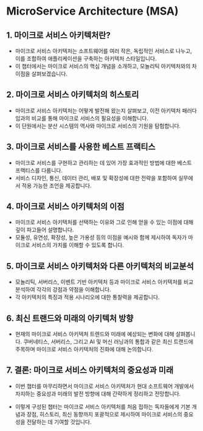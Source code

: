 # MicroService Architecture (MSA)
 
## 1. 마이크로 서비스 아키텍처란?

- 마이크로 서비스 아키텍처는 소프트웨어를 여러 작은, 독립적인 서비스로 나누고, 이를 조합하여 애플리케이션을 구축하는 아키텍처 스타일입니다. 
- 이 챕터에서는 마이크로 서비스의 핵심 개념을 소개하고, 모놀리틱 아키텍처와의 차이점을 살펴보겠습니다.

## 2. 마이크로 서비스 아키텍처의 히스토리

- 마이크로 서비스 아키텍처는 어떻게 발전해 왔는지 살펴보고, 이전 아키텍처 패러다임과의 비교를 통해 마이크로 서비스의 필요성을 이해합니다. 
- 이 단원에서는 분산 시스템의 역사와 마이크로 서비스의 기원을 탐험합니다.

## 3. 마이크로 서비스를 사용한 베스트 프랙티스

- 마이크로 서비스를 구현하고 관리하는 데 있어 가장 효과적인 방법에 대한 베스트 프랙티스를 다룹니다. 
- 서비스 디자인, 통신, 데이터 관리, 배포 및 확장성에 대한 전략을 포함하여 실무에서 적용 가능한 조언을 제공합니다.

## 4. 마이크로 서비스 아키텍처의 이점

- 마이크로 서비스 아키텍처를 선택하는 이유와 그로 인해 얻을 수 있는 이점에 대해 깊이 파고들어 설명합니다. 
- 모듈성, 유연성, 확장성, 높은 가용성 등의 이점을 예시와 함께 제시하여 독자가 마이크로 서비스의 가치를 이해할 수 있도록 합니다.

## 5. 마이크로 서비스 아키텍처와 다른 아키텍처의 비교분석

- 모놀리틱, 서버리스, 이벤트 기반 아키텍처 등과 마이크로 서비스 아키텍처를 비교분석하여 각각의 강점과 약점을 이해합니다. 
- 각 아키텍처의 특징과 적용 시나리오에 대한 통찰력을 제공합니다.

## 6. 최신 트랜드와 미래의 아키텍처 방향

- 현재의 마이크로 서비스 아키텍처 트렌드와 미래에 예상되는 변화에 대해 살펴봅니다. 쿠버네티스, 서버리스, 그리고 AI 및 머신 러닝과의 통합과 같은 최신 트랜드에 주목하며 마이크로 서비스 아키텍처의 진화에 대해 논의합니다.

## 7. 결론: 마이크로 서비스 아키텍처의 중요성과 미래

- 이번 챕터를 마무리하면서 마이크로 서비스 아키텍처가 현대 소프트웨어 개발에서 차지하는 중요성과 미래의 발전 방향에 대해 간략하게 정리하고 전망합니다.

- 이렇게 구성된 챕터는 마이크로 서비스 아키텍처를 처음 접하는 독자들에게 기본 개념과 장점, 히스토리, 최신 동향까지 포괄적으로 제시하여 마이크로 서비스의 중요성을 전달하는 데 기여할 것입니다.